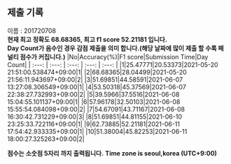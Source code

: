 


  
## 제출 기록  
이름 : 201720708  
**현재 최고 정확도 68.68365, 최고 f1 score 52.21181 입니다.**  
**Day Count가 음수인 경우 감점 제출을 의미 합니다.(해당 날짜에 많이 제출 할 수록 페널티 점수가 커집니다.)**
|No|Accuracy(%)|F1 score|Submission Time|Day Count|
| :---: | :---: | :---: | :---: | :---: |
|1|25.47771|20.53373|2021-05-20 21:51:00.538474+09:00|1|
|2|68.68365|28.04499|2021-05-20 21:56:11.943697+09:00|2|
|3|51.69851|44.58591|2021-06-07 13:27:08.306549+09:00|1|
|4|53.50318|45.37569|2021-06-07 22:38:27.732993+09:00|2|
|5|39.5966|37.5516|2021-06-08 15:04:55.101137+09:00|1|
|6|57.96178|32.50103|2021-06-08 15:55:54.084098+09:00|2|
|7|54.67091|43.71167|2021-06-08 16:30:42.731229+09:00|3|
|8|51.69851|44.81155|2021-06-10 23:25:33.722116+09:00|1|
|9|62.73885|52.21181|2021-06-11 17:54:42.933335+09:00|1|
|10|51.38004|45.82253|2021-06-11 18:00:27.325263+09:00|2|


**점수는 소숫점 5자리 까지 출력됩니다.**
**Time zone is seoul,korea (UTC+9:00)**
